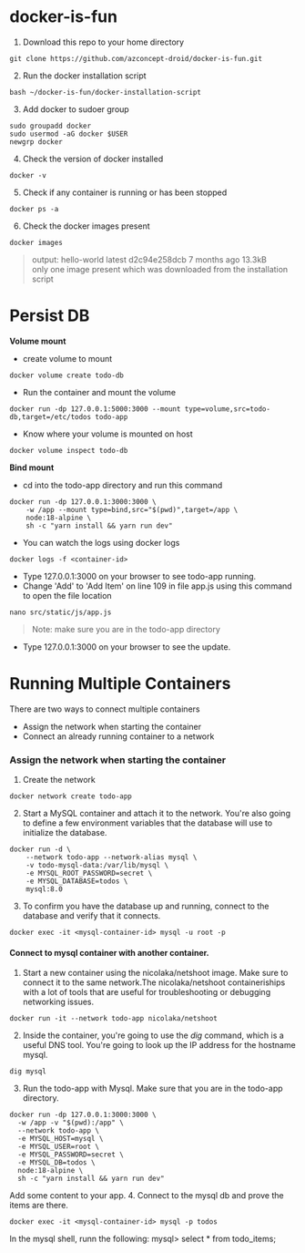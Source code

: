 # docker-is-fun

1. Download this repo to your home directory

```
git clone https://github.com/azconcept-droid/docker-is-fun.git
```

2. Run the docker installation script
```
bash ~/docker-is-fun/docker-installation-script
```

3. Add docker to sudoer group
```
sudo groupadd docker
sudo usermod -aG docker $USER
newgrp docker
```

4. Check the version of docker installed
```
docker -v
```

5. Check if any container is running or has been stopped
```
docker ps -a
```

6. Check the docker images present
```
docker images
```
> output: hello-world          latest    d2c94e258dcb   7 months ago   13.3kB  
> only one image present which was downloaded from the installation script

Persist DB
===
**Volume mount**
+ create volume to mount
```
docker volume create todo-db
```
+ Run the container and mount the volume
```
docker run -dp 127.0.0.1:5000:3000 --mount type=volume,src=todo-db,target=/etc/todos todo-app
```
+ Know where your volume is mounted on host
```
docker volume inspect todo-db
```

**Bind mount**
- cd into the todo-app directory and run this command
```
docker run -dp 127.0.0.1:3000:3000 \
    -w /app --mount type=bind,src="$(pwd)",target=/app \
    node:18-alpine \
    sh -c "yarn install && yarn run dev"
```
- You can watch the logs using docker logs <container-id>
```
docker logs -f <container-id>
```
- Type 127.0.0.1:3000 on your browser to see todo-app running.
- Change 'Add' to 'Add Item' on line 109 in file app.js using this command to open the file location
```
nano src/static/js/app.js
```
> Note: make sure you are in the todo-app directory
- Type 127.0.0.1:3000 on your browser to see the update.

Running Multiple Containers
===
There are two ways to connect multiple containers
- Assign the network when starting the container
- Connect an already running container to a network

### Assign the network when starting the container
1. Create the network
```
docker network create todo-app
```
2. Start a MySQL container and attach it to the network. You're also going to define a few environment variables that the database will use to initialize the database.
```
docker run -d \
    --network todo-app --network-alias mysql \
    -v todo-mysql-data:/var/lib/mysql \
    -e MYSQL_ROOT_PASSWORD=secret \
    -e MYSQL_DATABASE=todos \
    mysql:8.0
```
3. To confirm you have the database up and running, connect to the database and verify that it connects.
```
docker exec -it <mysql-container-id> mysql -u root -p
```
#### Connect to mysql container with another container.
1. Start a new container using the nicolaka/netshoot image. Make sure to connect it to the same network.The nicolaka/netshoot containeriships with a lot of tools that are useful for troubleshooting or debugging networking issues.
```
docker run -it --network todo-app nicolaka/netshoot
```
2. Inside the container, you're going to use the *dig* command, which is a useful DNS tool. You're going to look up the IP address for the hostname mysql.
```
dig mysql
```
3. Run the todo-app with Mysql. Make sure that you are in the todo-app directory.
```
docker run -dp 127.0.0.1:3000:3000 \
  -w /app -v "$(pwd):/app" \
  --network todo-app \
  -e MYSQL_HOST=mysql \
  -e MYSQL_USER=root \
  -e MYSQL_PASSWORD=secret \
  -e MYSQL_DB=todos \
  node:18-alpine \
  sh -c "yarn install && yarn run dev"
```
Add some content to your app.
4. Connect to the mysql db and prove the items are there.
```
docker exec -it <mysql-container-id> mysql -p todos
```
In the mysql shell, runn the following:
mysql> select * from todo_items;

